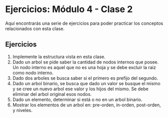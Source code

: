 # Ejercicios: Módulo 4 - Clase 2

Aquí encontrarás una serie de ejercicios para poder practicar los conceptos relacionados con esta clase.

## Ejercicios

1. Implemente la estructura vista en esta clase.
2. Dado un arbol se pide saber la cantidad de nodos internos que posee. Un nodo interno es aquel que no es una hoja y se debe excluir la raiz como nodo interno.
3. Dado dos arboles se busca saber si el primero es prefijo del segundo.
4. Dado un arbol binario, se busca que dado un valor se busque el mismo y se cree un nuevo arbol ese valor y los hijos del mismo. Se debe eliminar del arbol original esos nodos.
5. Dado un elemento, determinar si está o no en un arbol binario.
6. Mostrar los elementos de un arbol en: pre-orden, in-orden, post-orden, y niveles.